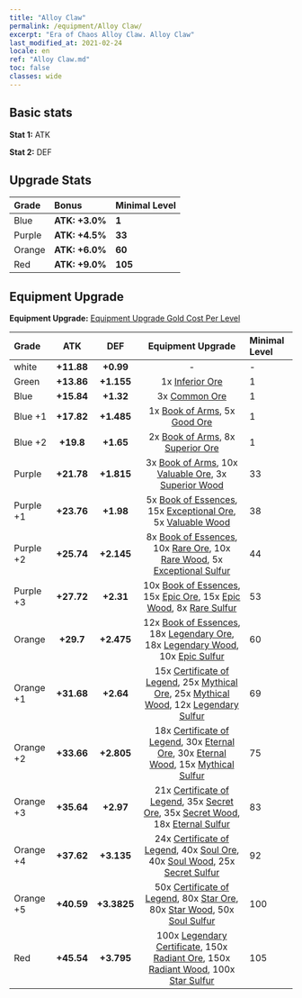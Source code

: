 ```yaml
---
title: "Alloy Claw"
permalink: /equipment/Alloy Claw/
excerpt: "Era of Chaos Alloy Claw. Alloy Claw"
last_modified_at: 2021-02-24
locale: en
ref: "Alloy Claw.md"
toc: false
classes: wide
---
```


## Basic stats
 **Stat 1:** ATK

 **Stat 2:** DEF

## Upgrade Stats

  |     Grade    |   Bonus | Minimal Level | 
  |:-------------|:--------|:--------------| 
  | Blue | **ATK: +3.0%** | **1** | 
  | Purple | **ATK: +4.5%** | **33** | 
  | Orange | **ATK: +6.0%** | **60** | 
  | Red | **ATK: +9.0%** | **105** | 


## Equipment Upgrade
 **Equipment Upgrade:** [Equipment Upgrade Gold Cost Per Level](/equipment/EquipmentUpgradeCostPerLevel/) 

  |          Grade      | ATK | DEF | Equipment Upgrade | Minimal Level |
  |:--------------------|:---------:|:---------:|:----------------:|:--------------|
  | white | **+11.88** | **+0.99** | - | - |
  | Green | **+13.86** | **+1.155** | 1x [Inferior Ore](/Items/mat_103/) | 1 |
  | Blue | **+15.84** | **+1.32** | 3x [Common Ore](/Items/mat_39/) | 1 |
  | Blue +1 | **+17.82** | **+1.485** | 1x [Book of Arms](/Items/mat_32/), 5x [Good Ore](/Items/mat_78/) | 1 |
  | Blue +2 | **+19.8** | **+1.65** | 2x [Book of Arms](/Items/mat_71/), 8x [Superior Ore](/Items/mat_13/) | 1 |
  | Purple | **+21.78** | **+1.815** | 3x [Book of Arms](/Items/mat_6/), 10x [Valuable Ore](/Items/mat_55/), 3x [Superior Wood](/Items/mat_28/) | 33 |
  | Purple +1 | **+23.76** | **+1.98** | 5x [Book of Essences](/Items/mat_44/), 15x [Exceptional Ore](/Items/mat_67/), 5x [Valuable Wood](/Items/mat_43/) | 38 |
  | Purple +2 | **+25.74** | **+2.145** | 8x [Book of Essences](/Items/mat_84/), 10x [Rare Ore](/Items/mat_2/), 10x [Rare Wood](/Items/mat_14/), 5x [Exceptional Sulfur](/Items/mat_1/) | 44 |
  | Purple +3 | **+27.72** | **+2.31** | 10x [Book of Essences](/Items/mat_20/), 15x [Epic Ore](/Items/mat_42/), 15x [Epic Wood](/Items/mat_57/), 8x [Rare Sulfur](/Items/mat_46/) | 53 |
  | Orange | **+29.7** | **+2.475** | 12x [Book of Essences](/Items/mat_60/), 18x [Legendary Ore](/Items/mat_81/), 18x [Legendary Wood](/Items/mat_93/), 10x [Epic Sulfur](/Items/mat_83/) | 60 |
  | Orange +1 | **+31.68** | **+2.64** | 15x [Certificate of Legend](/Items/mat_96/), 25x [Mythical Ore](/Items/mat_23/), 25x [Mythical Wood](/Items/mat_9/), 12x [Legendary Sulfur](/Items/mat_18/) | 69 |
  | Orange +2 | **+33.66** | **+2.805** | 18x [Certificate of Legend](/Items/mat_25/), 30x [Eternal Ore](/Items/mat_36/), 30x [Eternal Wood](/Items/mat_75/), 15x [Mythical Sulfur](/Items/mat_35/) | 75 |
  | Orange +3 | **+35.64** | **+2.97** | 21x [Certificate of Legend](/Items/mat_38/), 35x [Secret Ore](/Items/mat_99/), 35x [Secret Wood](/Items/mat_87/), 18x [Eternal Sulfur](/Items/mat_97/) | 83 |
  | Orange +4 | **+37.62** | **+3.135** | 24x [Certificate of Legend](/Items/mat_100/), 40x [Soul Ore](/Items/mat_8/), 40x [Soul Wood](/Items/mat_49/), 25x [Secret Sulfur](/Items/mat_7/) | 92 |
  | Orange +5 | **+40.59** | **+3.3825** | 50x [Certificate of Legend](/Items/mat_11/), 80x [Star Ore](/Items/mat_72/), 80x [Star Wood](/Items/mat_63/), 50x [Soul Sulfur](/Items/mat_73/) | 100 |
  | Red | **+45.54** | **+3.795** | 100x [Legendary Certificate](/Items/mat_76/), 150x [Radiant Ore](/Items/mat_88/), 150x [Radiant Wood](/Items/mat_21/), 100x [Star Sulfur](/Items/mat_101/) | 105 |

